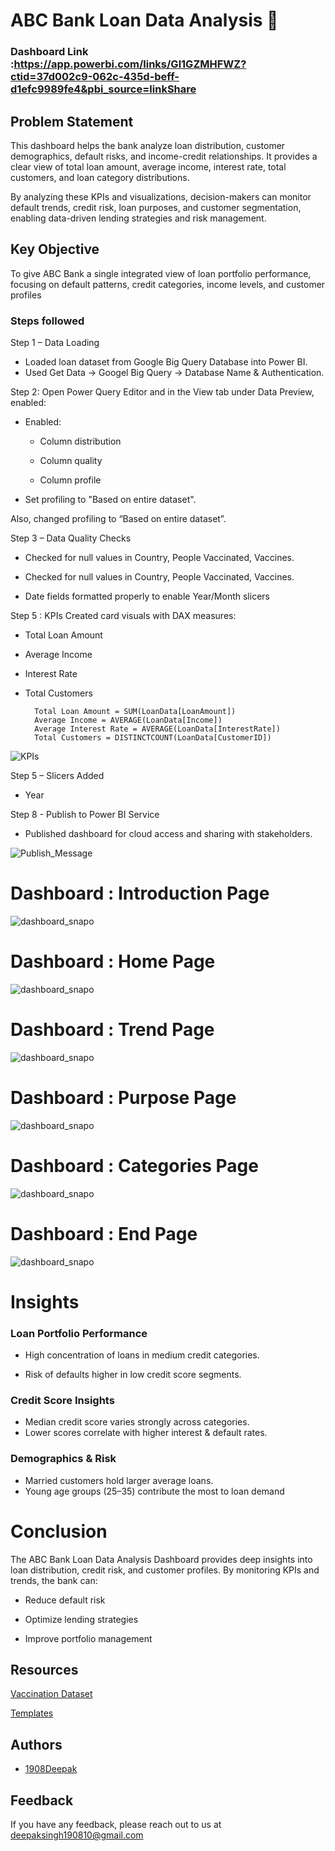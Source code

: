 # ABC Bank Loan Data Analysis 🏦

### Dashboard Link :https://app.powerbi.com/links/Gl1GZMHFWZ?ctid=37d002c9-062c-435d-beff-d1efc9989fe4&pbi_source=linkShare

## Problem Statement

This dashboard helps the bank analyze loan distribution, customer demographics, default risks, and income-credit relationships. It provides a clear view of total loan amount, average income, interest rate, total customers, and loan category distributions.

By analyzing these KPIs and visualizations, decision-makers can monitor default trends, credit risk, loan purposes, and customer segmentation, enabling data-driven lending strategies and risk management.

## Key Objective

To give ABC Bank a single integrated view of loan portfolio performance, focusing on default patterns, credit categories, income levels, and customer profiles


### Steps followed 

Step 1 – Data Loading

- Loaded loan dataset from Google Big Query Database into Power BI.
- Used Get Data → Googel Big Query → Database Name & Authentication.


Step 2: Open Power Query Editor and in the View tab under Data Preview, enabled:

- Enabled:

  - Column distribution

  - Column quality

  - Column profile

- Set profiling to "Based on entire dataset".

Also, changed profiling to “Based on entire dataset”.

Step 3 – Data Quality Checks

- Checked for null values in Country, People Vaccinated, Vaccines.

- Checked for null values in Country, People Vaccinated, Vaccines.

- Date fields formatted properly to enable Year/Month slicers


Step 5 : KPIs
Created card visuals with DAX measures:
- Total Loan Amount
- Average Income
- Interest Rate
- Total Customers

        Total Loan Amount = SUM(LoanData[LoanAmount])
        Average Income = AVERAGE(LoanData[Income])
        Average Interest Rate = AVERAGE(LoanData[InterestRate])
        Total Customers = DISTINCTCOUNT(LoanData[CustomerID])


![KPIs](https://github.com/user-attachments/assets/b7d9583d-3d69-488a-b383-827cefed1555)


Step 5 – Slicers Added

- Year

Step 8 - Publish to Power BI Service 
- Published dashboard for cloud access and sharing with stakeholders.


![Publish_Message](https://github.com/user-attachments/assets/d71b91b6-f867-4b49-aa7c-c1fee9cb5a6d)

# Dashboard :   Introduction Page 

![dashboard_snapo](https://github.com/user-attachments/assets/cfd53ab5-52cc-445f-a4e0-40ecaac83378)

# Dashboard :   Home Page 

![dashboard_snapo](https://github.com/user-attachments/assets/2d784e52-9f1e-4d90-b9a9-db18c083eb2e)

# Dashboard :   Trend Page

![dashboard_snapo](https://github.com/user-attachments/assets/221b3bbe-8c40-4f9f-b8d9-7510c461ede0)


# Dashboard :   Purpose Page

![dashboard_snapo](https://github.com/user-attachments/assets/051a3b51-43a3-42b4-90a4-e09e36656c32)

 
# Dashboard :   Categories Page

![dashboard_snapo](https://github.com/user-attachments/assets/fe069aa1-6f8e-4fa6-9ee2-32c184fd298e)

# Dashboard :   End Page

![dashboard_snapo](https://github.com/user-attachments/assets/5c866925-2c95-487e-8cd1-63fe26d5b561)
 
# Insights

### Loan Portfolio Performance

- High concentration of loans in medium credit categories.

- Risk of defaults higher in low credit score segments.

### Credit Score Insights

- Median credit score varies strongly across categories.
- Lower scores correlate with higher interest & default rates.

### Demographics & Risk
- Married customers hold larger average loans.
- Young age groups (25–35) contribute the most to loan demand


# Conclusion

The ABC Bank Loan Data Analysis Dashboard provides deep insights into loan distribution, credit risk, and customer profiles. By monitoring KPIs and trends, the bank can:

- Reduce default risk

- Optimize lending strategies

- Improve portfolio management


   
## Resources

[Vaccination Dataset](https://drive.google.com/file/d/1h2v2--0-v8EZ0pz7DTSdk4odyGJBJFFK/view?usp=sharing)

[Templates](https://drive.google.com/file/d/1h2v2--0-v8EZ0pz7DTSdk4odyGJBJFFK/view?usp=sharing)



## Authors

- [1908Deepak](https://github.com/1908Deepak)


## Feedback

If you have any feedback, please reach out to us at deepaksingh190810@gmail.com


